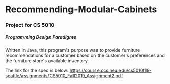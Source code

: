 <h1>Recommending-Modular-Cabinets</h1>

<h3>Project for CS 5010</h3>
<h5>Programming Design Paradigms</h5>

Written in Java, this program's purpose was to provide furniture recommendations
for a customer based on the customer's preferences and the furniture store's available inventory.  

The link for the spec is below:
https://course.ccs.neu.edu/cs5010f19-seattle/assignments/CS5010_Fall2019_Assignment2.pdf

